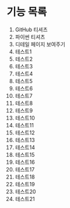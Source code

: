 # 기능 목록 
1. GitHub 티셔츠
2. 파이썬 티셔츠 
3. 디테일 페이지 보여주기 
4. 테스트1
5. 테스트2
6. 테스트3
7. 테스트4
8. 테스트5
9. 테스트6
10. 테스트7
11. 테스트8
12. 테스트9 
13. 테스트10
14. 테스트11
15. 테스트12
16. 테스트13
17. 테스트14
18. 테스트15
19. 테스트16
20. 테스트17
21. 테스트18
22. 테스트19
23. 테스트20
24. 테스트21